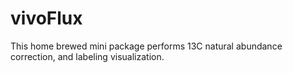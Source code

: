 
<!-- README.md is generated from README.Rmd. Please edit that file -->

# vivoFlux

This home brewed mini package performs 13C natural abundance correction,
and labeling visualization.
